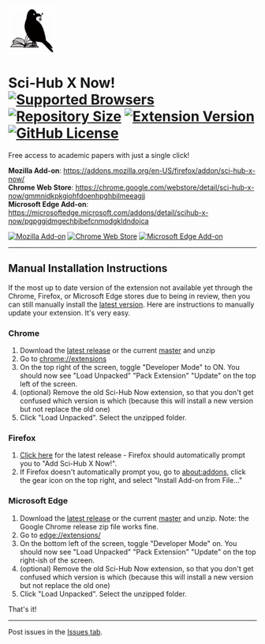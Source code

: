![Sci-Hub X Now!](icons/96x96.png)

# Sci-Hub X Now! [![Supported Browsers](https://img.shields.io/badge/supported%20browsers-firefox%20|%20chrome%20|%20edge-informational?logo=pinboard&style=flat-square)](https://github.com/gchenfc/sci-hub-now/releases/latest) [![Repository Size](https://img.shields.io/github/repo-size/gchenfc/sci-hub-now)](https://github.com/gchenfc/sci-hub-now/releases/latest) [![Extension Version](https://img.shields.io/github/manifest-json/v/gchenfc/sci-hub-now?style=flat-square)](https://github.com/gchenfc/sci-hub-now/releases/latest) [![GitHub License](https://img.shields.io/github/license/gchenfc/sci-hub-now?style=flat-square)](https://github.com/gchenfc/sci-hub-now/releases/latest)

Free access to academic papers with just a single click!<br>

**Mozilla Add-on**: https://addons.mozilla.org/en-US/firefox/addon/sci-hub-x-now/<br>
**Chrome Web Store**: https://chrome.google.com/webstore/detail/sci-hub-x-now/gmmnidkpkgiohfdoenhpghbilmeeagjj<br>
**Microsoft Edge Add-on**: https://microsoftedge.microsoft.com/addons/detail/scihub-x-now/pgpggidmgechbjbefcnmodgkldndojca<br>

[![Mozilla Add-on](https://img.shields.io/amo/v/sci-hub-x-now)](https://addons.mozilla.org/en-US/firefox/addon/sci-hub-x-now/)
[![Chrome Web Store](https://img.shields.io/chrome-web-store/v/gmmnidkpkgiohfdoenhpghbilmeeagjj)](https://chrome.google.com/webstore/detail/sci-hub-x-now/gmmnidkpkgiohfdoenhpghbilmeeagjj)
[![Microsoft Edge Add-on](https://img.shields.io/badge/dynamic/json?label=microsoft%20edge%20add-on&query=%24.version&url=https%3A%2F%2Fmicrosoftedge.microsoft.com%2Faddons%2Fgetproductdetailsbycrxid%2Fpgpggidmgechbjbefcnmodgkldndojca)](https://microsoftedge.microsoft.com/addons/detail/scihub-x-now/pgpggidmgechbjbefcnmodgkldndojca)

---

## Manual Installation Instructions
If the most up to date version of the extension not available yet through the Chrome, Firefox, or Microsoft Edge stores due to being in review, then you can still manually install the [latest version](https://github.com/gchenfc/sci-hub-now/releases/latest).  Here are instructions to manually update your extension.  It's very easy.

### Chrome
1. Download the [latest release](https://github.com/gchenfc/sci-hub-now/releases/download/v0.2.1/sci-hub-now_v0.2.1_chrome.zip) or the current [master](https://github.com/gchenfc/sci-hub-now/archive/master.zip) and unzip
2. Go to [chrome://extensions](chrome://extensions)
3. On the top right of the screen, toggle "Developer Mode" to ON.  You should now see "Load Unpacked" "Pack Extension" "Update" on the top left of the screen.
4. (optional) Remove the old Sci-Hub Now extension, so that you don't get confused which version is which (because this will install a new version but not replace the old one)
5. Click "Load Unpacked".  Select the unzipped folder.

### Firefox
1. [Click here](https://github.com/gchenfc/sci-hub-now/releases/download/v0.2.1/sci-hub-now_v0.2.1_firefox.xpi) for the latest release - Firefox should automatically prompt you to "Add Sci-Hub X Now!".
2. If Firefox doesn't automatically prompt you, go to [about:addons](about:addons), click the gear icon on the top right, and select "Install Add-on from File..."

### Microsoft Edge
1. Download the [latest release](https://github.com/gchenfc/sci-hub-now/releases/download/v0.2.1/sci-hub-now_v0.2.1_edge.zip) or the current [master](https://github.com/gchenfc/sci-hub-now/archive/master.zip) and unzip.  Note: the Google Chrome release zip file works fine.
2. Go to [edge://extensions/](edge://extensions/)
3. On the bottom left of the screen, toggle "Developer Mode" on.  You should now see "Load Unpacked" "Pack Extension" "Update" on the top right-ish of the screen.
4. (optional) Remove the old Sci-Hub Now extension, so that you don't get confused which version is which (because this will install a new version but not replace the old one)
5. Click "Load Unpacked".  Select the unzipped folder.

That's it!

---

Post issues in the [Issues tab](https://github.com/gchenfc/sci-hub-now/issues).
